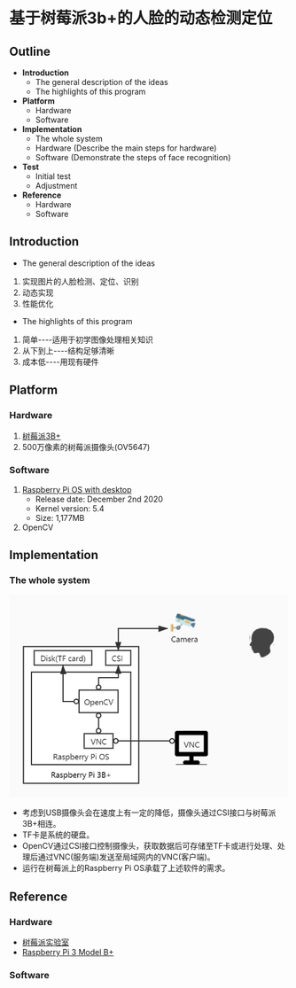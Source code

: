 # 基于树莓派3b+的人脸的动态检测定位
## Outline
- **Introduction**
  - The general description of the ideas
  - The highlights of this program
- **Platform** 
  - Hardware 
  - Software
- **Implementation**
  - The whole system
  - Hardware (Describe the main steps for hardware)
  - Software (Demonstrate the steps of face recognition)
- **Test**
  - Initial test
  - Adjustment
- **Reference**
  - Hardware
  - Software

## Introduction
- The general description of the ideas
1. 实现图片的人脸检测、定位、识别
2. 动态实现
3. 性能优化
- The highlights of this program
1. 简单----适用于初学图像处理相关知识
2. 从下到上----结构足够清晰
3. 成本低----用现有硬件
## Platform
### Hardware
1. [树莓派3B+](https://www.raspberrypi.org/products/raspberry-pi-3-model-b-plus/)
2. 500万像素的树莓派摄像头(OV5647)
### Software
1. [Raspberry Pi OS with desktop](https://www.raspberrypi.org/software/operating-systems/#raspberry-pi-os-32-bit)
	- Release date: December 2nd 2020
	- Kernel version: 5.4
	- Size: 1,177MB
2. OpenCV
## Implementation
### The whole system

![Overview](./picture/Overview.jpg)

* 考虑到USB摄像头会在速度上有一定的降低，摄像头通过CSI接口与树莓派3B+相连。
* TF卡是系统的硬盘。
* OpenCV通过CSI接口控制摄像头，获取数据后可存储至TF卡或进行处理、处理后通过VNC(服务端)发送至局域网内的VNC(客户端)。
* 运行在树莓派上的Raspberry Pi OS承载了上述软件的需求。







## Reference
### Hardware
- [树莓派实验室](https://shumeipai.nxez.com)
- [Raspberry Pi 3 Model B+](https://www.raspberrypi.org/products/raspberry-pi-3-model-b-plus/)

### Software
